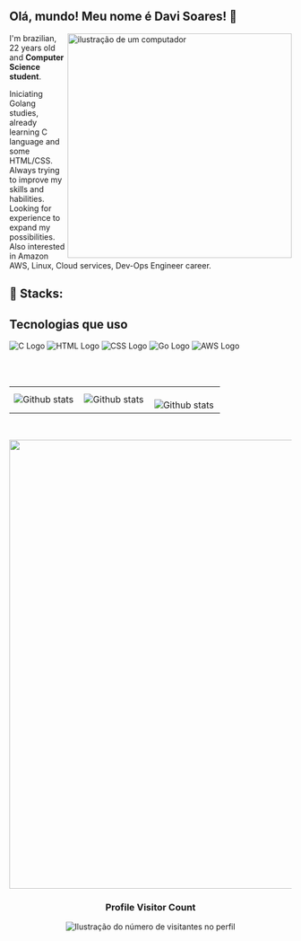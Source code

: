 ## Olá, mundo! Meu nome é <strong>Davi Soares</strong>! 👋

<img src="https://raw.githubusercontent.com/MicaelliMedeiros/micaellimedeiros/master/image/computer-illustration.png" alt="ilustração de um computador" min-width="400px" max-width="400px" width="400px" align="right">

<p align="left"> 
  I'm brazilian, 22 years old and <strong>Computer Science student</strong>.

Iniciating Golang studies, already learning C language and some HTML/CSS. Always trying to improve my skills and habilities. Looking for experience to expand my possibilities. Also interested in Amazon AWS, Linux, Cloud services, Dev-Ops Engineer career.


<h2 align="left">
 🦄 Stacks:
</h2>



## Tecnologias que uso

![C Logo](https://raw.githubusercontent.com/PKief/vscode-material-icon-theme/main/icons/file_type_c.svg)
![HTML Logo](https://raw.githubusercontent.com/PKief/vscode-material-icon-theme/main/icons/file_type_html.svg)
![CSS Logo](https://raw.githubusercontent.com/PKief/vscode-material-icon-theme/main/icons/file_type_css.svg)
![Go Logo](https://raw.githubusercontent.com/PKief/vscode-material-icon-theme/main/icons/file_type_go.svg)
![AWS Logo](https://raw.githubusercontent.com/PKief/vscode-material-icon-theme/main/icons/folder_type_aws.svg)





<br>
<br>
<table>
  <tr>
    <td>
      <img
        align="left"
        src="https://github-readme-stats.vercel.app/api?username=davasm&theme=dark&hide_border=false&include_all_commits=true&count_private=true"
        alt="Github stats"
      />
    </td>
    <td>
      <img
        align="left"
        src="https://github-readme-stats.vercel.app/api/top-langs/?username=davasm&theme=dark&hide_border=false&include_all_commits=true&count_private=true&layout=compact"
        alt="Github stats"
      />
    </td>
    <td>
      <br />
      <img
        align="left"
        src="https://github-readme-streak-stats.herokuapp.com/?user=davasm&theme=dark&hide_border=false"
        alt="Github stats"
      />
    </td>
  </tr>
</table>

<br>

<p align="center">
  <a
    href="https://github.com/ryo-ma/github-profile-trophy"
    title="repositório de troféus"
  >
    <img
      width="800"
      src="https://github-profile-trophy.vercel.app/?username=davasm&column=8&theme=darkhub&no-frame=true&no-bg=true"
    />
  </a>
</p>

<div align="center">
  <h3><b>Profile Visitor Count</b></h3>
</div>

<p align="center">
  <img
    src="https://profile-counter.glitch.me/davasm/count.svg"
    alt="Ilustração do número de visitantes no perfil"
  />
</p>
